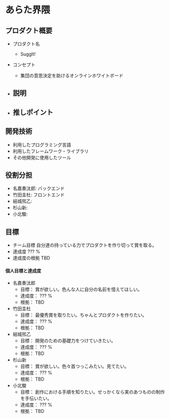 # あらた界隈

## プロダクト概要
- プロダクト名
  - SuggIt!

- コンセプト
  - 集団の意思決定を助けるオンラインホワイトボード

- 説明
  - 

- 推しポイント
  - 

## 開発技術
- 利用したプログラミング言語
- 利用したフレームワーク・ライブラリ
- その他開発に使用したツール

## 役割分担
- 名嘉奏汰郎: バックエンド
- 竹田圭杜: フロントエンド
- 結城煕乙:
- 杉山新:
- 小北駿:

## 目標
- チーム目標
自分達の持っている力でプロダクトを作り切って賞を取る。
- 達成度
??? %
- 達成度の根拠
TBD

#### 個人目標と達成度
- 名嘉奏汰郎  
  - 目標： 賞が欲しい。色んな人に自分の名前を憶えてほしい。
  - 達成度： ??? % 
  - 根拠： TBD
- 竹田圭杜  
  - 目標： 最優秀賞を取りたい。ちゃんとプロダクトを作りたい。
  - 達成度： ??? % 
  - 根拠： TBD
- 結城煕乙  
  - 目標： 開発のための基礎力をつけていきたい。
  - 達成度： ??? % 
  - 根拠： TBD
- 杉山新  
  - 目標： 賞が欲しい。色々首つっこみたい。見てたい。
  - 達成度： ??? % 
  - 根拠： TBD
- 小北駿  
  - 目標： 創作における手順を知りたい。せっかくなら実のあつものの制作を手伝いたい。
  - 達成度： ??? % 
  - 根拠： TBD
